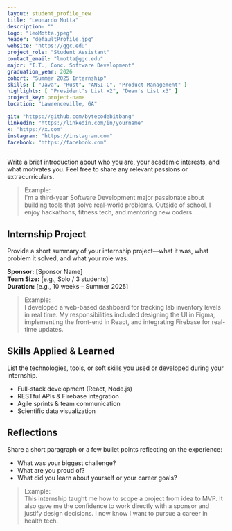 ```yaml
---
layout: student_profile_new
title: "Leonardo Motta"
description: ""
logo: "leoMotta.jpeg"
header: "defaultProfile.jpg"
website: "https://ggc.edu"
project_role: "Student Assistant"
contact_email: "lmotta@ggc.edu"
major: "I.T., Conc. Software Development"
graduation_year: 2026
cohort: "Summer 2025 Internship"
skills: [ "Java", "Rust", "ANSI C", "Product Management" ]
highlights: [ "President's List x2", "Dean's List x3" ]
project_key: project-name
location: "Lawrenceville, GA"

git: "https://github.com/bytecodebitbang"
linkedin: "https://linkedin.com/in/yourname"
x: "https://x.com"
instagram: "https://instagram.com"
facebook: "https://facebook.com"
---
```


<!-- Include or delete -->
Write a brief introduction about who you are, your academic interests, and what motivates you. Feel free to share any relevant passions or extracurriculars.

> Example:  
> I'm a third-year Software Development major passionate about building tools that solve real-world problems. Outside of school, I enjoy hackathons, fitness tech, and mentoring new coders.
<!-- End delete -->

<!-- Include or delete -->
## Internship Project

Provide a short summary of your internship project—what it was, what problem it solved, and what your role was.

**Sponsor:** [Sponsor Name]  
**Team Size:** [e.g., Solo / 3 students]  
**Duration:** [e.g., 10 weeks – Summer 2025]

> Example:  
> I developed a web-based dashboard for tracking lab inventory levels in real time. My responsibilities included designing the UI in Figma, implementing the front-end in React, and integrating Firebase for real-time updates.
<!-- End delete -->

<!-- Include or delete -->
## Skills Applied & Learned

List the technologies, tools, or soft skills you used or developed during your internship.

- Full-stack development (React, Node.js)
- RESTful APIs & Firebase integration
- Agile sprints & team communication
- Scientific data visualization
<!-- End delete -->

<!-- Include or delete -->
## Reflections

Share a short paragraph or a few bullet points reflecting on the experience:

- What was your biggest challenge?
- What are you proud of?
- What did you learn about yourself or your career goals?

> Example:  
> This internship taught me how to scope a project from idea to MVP. It also gave me the confidence to work directly with a sponsor and justify design decisions. I now know I want to pursue a career in health tech.
<!-- End delete -->
